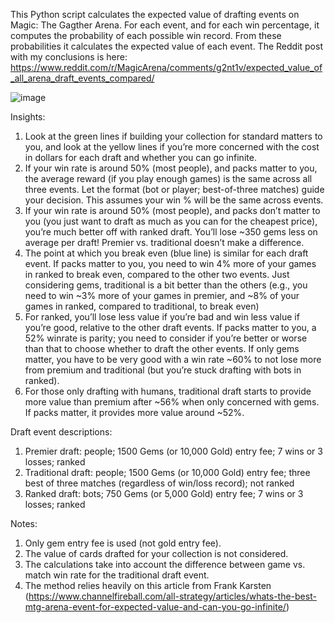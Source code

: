 This Python script calculates the expected value of drafting events on Magic: The Gagther Arena. For each event, and for each win percentage, it computes the probability of each possible win record. From these probabilities it calculates the expected value of each event. The Reddit post with my conclusions is here: https://www.reddit.com/r/MagicArena/comments/g2nt1v/expected_value_of_all_arena_draft_events_compared/

![image](https://user-images.githubusercontent.com/16738116/112730668-3ca73200-8f09-11eb-87ad-94a7dc99d55c.png)

Insights:
1.  Look at the green lines if building your collection for standard matters to you, and look at the yellow lines if you’re more concerned with the cost in dollars for each draft and whether you can go infinite.
2.  If your win rate is around 50% (most people), and packs matter to you, the average reward (if you play enough games) is the same across all three events. Let the format (bot or player; best-of-three matches) guide your decision. This assumes your win % will be the same across events.
3.  If your win rate is around 50% (most people), and packs don’t matter to you (you just want to draft as much as you can for the cheapest price), you’re much better off with ranked draft. You’ll lose ~350 gems less on average per draft! Premier vs. traditional doesn’t make a difference.
4.  The point at which you break even (blue line) is similar for each draft event. If packs matter to you, you need to win 4% more of your games in ranked to break even, compared to the other two events. Just considering gems, traditional is a bit better than the others (e.g., you need to win ~3% more of your games in premier, and ~8% of your games in ranked, compared to traditional, to break even)
5.  For ranked, you’ll lose less value if you’re bad and win less value if you’re good, relative to the other draft events. If packs matter to you, a 52% winrate is parity; you need to consider if you’re better or worse than that to choose whether to draft the other events. If only gems matter, you have to be very good with a win rate ~60% to not lose more from premium and traditional (but you’re stuck drafting with bots in ranked).
6.  For those only drafting with humans, traditional draft starts to provide more value than premium after ~56% when only concerned with gems. If packs matter, it provides more value around ~52%.

Draft event descriptions:
1.	Premier draft: people; 1500 Gems (or 10,000 Gold) entry fee; 7 wins or 3 losses; ranked
2.	Traditional draft: people; 1500 Gems (or 10,000 Gold) entry fee; three best of three matches (regardless of win/loss record); not ranked
3.	Ranked draft: bots; 750 Gems (or 5,000 Gold) entry fee; 7 wins or 3 losses; ranked

Notes:
1.	Only gem entry fee is used (not gold entry fee).
2.	The value of cards drafted for your collection is not considered.
3.	The calculations take into account the difference between game vs. match win rate for the traditional draft event.
4.	The method relies heavily on this article from Frank Karsten (https://www.channelfireball.com/all-strategy/articles/whats-the-best-mtg-arena-event-for-expected-value-and-can-you-go-infinite/)
